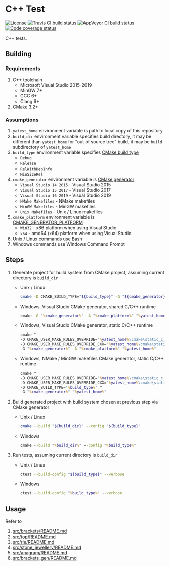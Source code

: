# C++ Test

[![License](https://img.shields.io/github/license/mabrarov/yatest)](https://github.com/mabrarov/yatest/tree/master/LICENSE)
[![Travis CI build status](https://travis-ci.org/mabrarov/yatest.svg?branch=master)](https://travis-ci.org/mabrarov/yatest)
[![AppVeyor CI build status](https://ci.appveyor.com/api/projects/status/u5b0i7897pmucqi0/branch/master?svg=true)](https://ci.appveyor.com/project/mabrarov/yatest/branch/master)
[![Code coverage status](https://codecov.io/gh/mabrarov/yatest/branch/master/graph/badge.svg)](https://codecov.io/gh/mabrarov/yatest/branch/master)

C++ tests.

## Building

### Requirements

1. C++ toolchain
   * Microsoft Visual Studio 2015-2019
   * MinGW 7+
   * GCC 6+
   * Clang 6+
1. [CMake](https://cmake.org/) 3.2+

### Assumptions

1. `yatest_home` environment variable is path to local copy of this repository
1. `build_dir` environment variable specifies build directory, 
   it may be different than `yatest_home` for "out of source tree" build, 
   it may be `build` subdirectory of `yatest_home`
1. `build_type` environment variable specifies [CMake build type](https://cmake.org/cmake/help/latest/variable/CMAKE_BUILD_TYPE.html)
   * `Debug`
   * `Release`
   * `RelWithDebInfo`
   * `MinSizeRel`
1. `cmake_generator` environment variable is [CMake generator](https://cmake.org/cmake/help/latest/manual/cmake-generators.7.html)
   * `Visual Studio 14 2015` - Visual Studio 2015
   * `Visual Studio 15 2017` - Visual Studio 2017
   * `Visual Studio 16 2019` - Visual Studio 2019
   * `NMake Makefiles` - NMake makefiles
   * `MinGW Makefiles` - MinGW makefiles
   * `Unix Makefiles` - Unix / Linux makefiles
1. `cmake_platform` environment variable is [CMAKE_GENERATOR_PLATFORM](https://cmake.org/cmake/help/latest/variable/CMAKE_GENERATOR_PLATFORM.html)
   * `Win32` - x86 platform when using Visual Studio
   * `x64` - amd64 (x64) platform when using Visual Studio
1. Unix / Linux commands use Bash
1. Windows commands use Windows Command Prompt

## Steps

1. Generate project for build system from CMake project, assuming current directory is `build_dir`

   * Unix / Linux

     ```bash
     cmake -D CMAKE_BUILD_TYPE="${build_type}" -G "${cmake_generator}" "${yatest_home}"
     ```

   * Windows, Visual Studio CMake generator, shared C/C++ runtime

     ```cmd
     cmake -G "%cmake_generator%" -A "%cmake_platform%" "%yatest_home%"
     ```

   * Windows, Visual Studio CMake generator, static C/C++ runtime

     ```cmd
     cmake ^
     -D CMAKE_USER_MAKE_RULES_OVERRIDE="%yatest_home%\cmake\static_c_runtime_overrides.cmake" ^
     -D CMAKE_USER_MAKE_RULES_OVERRIDE_CXX="%yatest_home%\cmake\static_cxx_runtime_overrides.cmake" ^
     -G "%cmake_generator%" -A "%cmake_platform%" "%yatest_home%"
     ```

   * Windows, NMake / MinGW makefiles CMake generator, static C/C++ runtime

     ```cmd
     cmake ^
     -D CMAKE_USER_MAKE_RULES_OVERRIDE="%yatest_home%\cmake\static_c_runtime_overrides.cmake" ^
     -D CMAKE_USER_MAKE_RULES_OVERRIDE_CXX="%yatest_home%\cmake\static_cxx_runtime_overrides.cmake" ^
     -D CMAKE_BUILD_TYPE="%build_type%" ^
     -G "%cmake_generator%" "%yatest_home%"
     ```

1. Build generated project with build system chosen at previous step via CMake generator

   * Unix / Linux

     ```bash
     cmake --build "${build_dir}" --config "${build_type}"
     ```

   * Windows

     ```cmd
     cmake --build "%build_dir%" --config "%build_type%"
     ```

1. Run tests, assuming current directory is `build_dir`

   * Unix / Linux

     ```bash
     ctest --build-config "${build_type}" --verbose
     ```

   * Windows

     ```cmd
     ctest --build-config "%build_type%" --verbose
     ```

## Usage

Refer to

1. [src/brackets/README.md](src/brackets/README.md)
1. [src/top/README.md](src/top/README.md)
1. [src/rle/README.md](src/rle/README.md)
1. [src/stone_jewellery/README.md](src/stone_jewellery/README.md)
1. [src/anagram/README.md](src/anagram/README.md)
1. [src/brackets_gen/README.md](src/brackets_gen/README.md)
